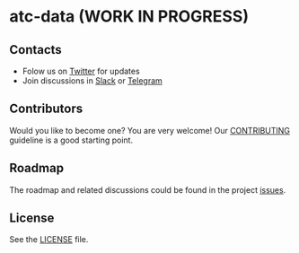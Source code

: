 # atc-data (WORK IN PROGRESS)

## Contacts

- Folow us on [Twitter](https://twitter.com/atc_project) for updates
- Join discussions in [Slack](https://join.slack.com/t/atomicthreatcoverage/shared_invite/zt-6ropl01z-wIdiq3M0AEZPj_HiKfbiBg) or [Telegram](https://t.me/atomic_threat_coverage) 

## Contributors

Would you like to become one? You are very welcome! Our [CONTRIBUTING](CONTRIBUTING.md) guideline is a good starting point.

## Roadmap

The roadmap and related discussions could be found in the project [issues](https://github.com/atc-project/atc-data/issues).

## License

See the [LICENSE](LICENSE) file.

